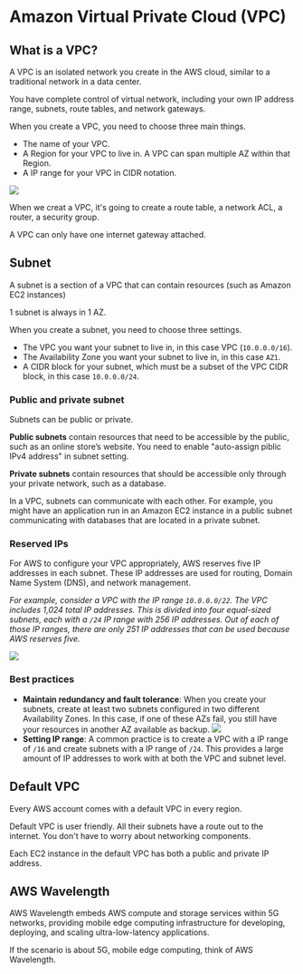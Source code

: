 # Amazon Virtual Private Cloud (VPC)

## What is a VPC?

A VPC is an isolated network you create in the AWS cloud, similar to a traditional network in a data center.

You have complete control of virtual network, including your own IP address range, subnets, route tables, and network gateways.

When you create a VPC, you need to choose three main things.

- The name of your VPC.
- A Region for your VPC to live in. A VPC can span multiple AZ within that Region.
- A IP range for your VPC in CIDR notation.

![](https://d2908q01vomqb2.cloudfront.net/77de68daecd823babbb58edb1c8e14d7106e83bb/2021/06/15/VPC-Network-Engineers-Part-1-1.png)

When we creat a VPC, it's going to create a route table, a network ACL, a router, a security group.

A VPC can only have one internet gateway attached.

## Subnet

A subnet is a section of a VPC that can contain resources (such as Amazon EC2 instances)

1 subnet is always in 1 AZ.

When you create a subnet, you need to choose three settings.

- The  VPC you want your subnet to live in, in this case VPC (`10.0.0.0/16`).
- The Availability  Zone you want your subnet to live in, in this case `AZ1`.
- A CIDR  block for your subnet, which must be a subset of the VPC CIDR block, in  this case `10.0.0.0/24`.


### Public and private subnet

Subnets can be public or private.

**Public subnets** contain resources that need to be accessible by the public, such as an online store’s website. You need to enable "auto-assign piblic IPv4 address" in subnet setting.

**Private subnets** contain resources that should be accessible only through your private network, such as a database.

In a VPC, subnets can communicate with each other. For example, you might have an application run in an Amazon EC2 instance in a public subnet communicating with databases that are located in a private subnet.

### Reserved IPs

For AWS to configure your VPC appropriately, AWS reserves five IP addresses in each subnet. These IP addresses are used for routing, Domain Name System (DNS), and network management.

*For example, consider a VPC with the IP range `10.0.0.0/22`. The VPC includes 1,024 total IP addresses. This is divided into four equal-sized subnets, each with a `/24` IP range with 256 IP addresses. Out of each of those IP ranges, there are only 251 IP addresses that can be used because AWS reserves five.*

![](https://res.cloudinary.com/hy4kyit2a/f_auto,fl_lossy,q_70/learn/modules/aws-networking/discover-amazon-vpc/images/c6d157a9777667feb02751f85c900413_b-7-eac-832-5-d-64-4-f-24-bfe-3-41-c-320-b-7-e-6-fc.png)


### Best practices

- **Maintain redundancy and fault tolerance**: When you create your subnets, create at least two subnets configured in two different Availability Zones. In this case, if one of these AZs fail, you still have your resources in another AZ available as backup.
  ![](https://res.cloudinary.com/hy4kyit2a/f_auto,fl_lossy,q_70/learn/modules/aws-networking/discover-amazon-vpc/images/b609055191d4d3b1230a3b3d9f9ee96b_608-f-724-d-c-63-d-4-d-6-a-880-d-407-fc-5-f-4-ae-20.png)
- **Setting IP range**: A common practice is to create a VPC with a IP range of `/16` and create subnets with a IP range of `/24`. This provides a large amount of IP addresses to work with at both the VPC and subnet level.


## Default VPC

Every AWS account comes with a default VPC in every region.

Default VPC is user friendly. All their subnets have a route out to the internet. You don't have to worry about networking components.

Each EC2 instance in the default VPC has both a public and private IP address.


## AWS Wavelength

AWS Wavelength embeds AWS compute and storage services within 5G networks, providing mobile edge computing infrastructure for developing, deploying, and scaling ultra-low-latency applications.

If the scenario is about 5G, mobile edge computing, think of AWS Wavelength.